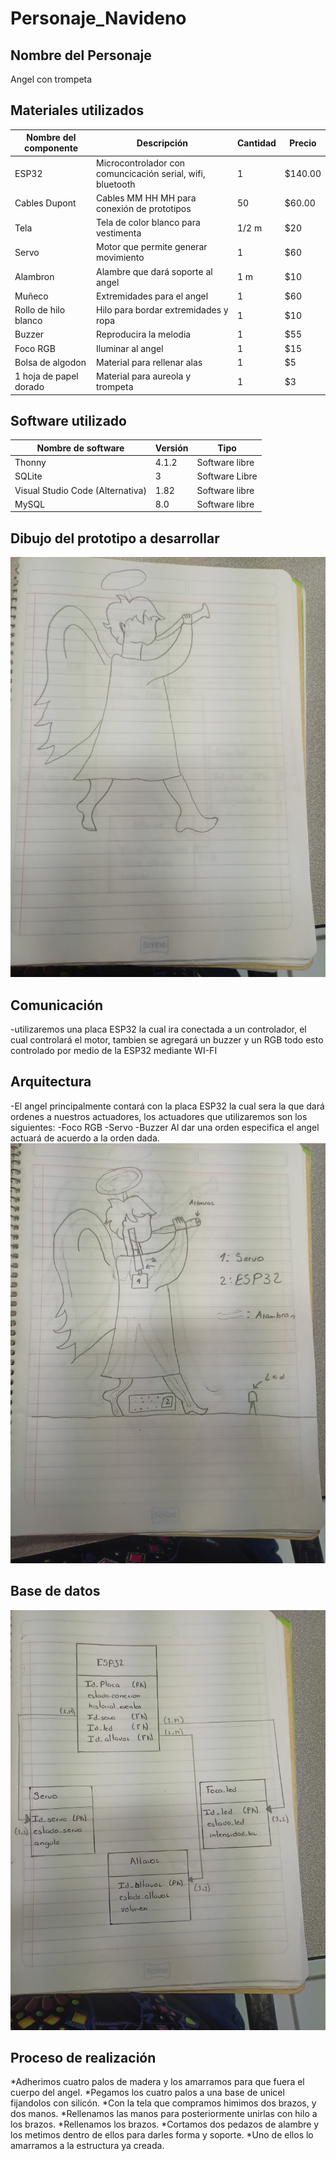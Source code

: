 # Personaje_Navideno

## Nombre del Personaje
Angel con trompeta

## Materiales utilizados
|Nombre del componente | Descripción | Cantidad | Precio |
| - | - | - | - | 
|ESP32|Microcontrolador con comuncicación serial, wifi, bluetooth|1|$140.00|
|Cables Dupont|Cables MM HH MH para conexión de prototipos|50|$60.00|
|Tela|Tela de color blanco para vestimenta|1/2 m|$20|
|Servo|Motor que permite generar movimiento|1|$60|
|Alambron|Alambre que dará soporte al angel|1 m|$10|
|Muñeco|Extremidades para el angel|1|$60|
|Rollo de hilo blanco|Hilo para bordar extremidades y ropa|1|$10|
|Buzzer|Reproducira la melodia|1|$55|
|Foco RGB|Iluminar al angel|1|$15|
|Bolsa de algodon|Material para rellenar alas|1|$5|
|1 hoja de papel dorado|Material para aureola y trompeta|1|$3|



## Software utilizado
|Nombre de software|Versión|Tipo|
|-|-|-|
|Thonny|4.1.2|Software libre|
|SQLite|3|Software Libre|
|Visual Studio Code (Alternativa)|1.82|Software libre|
|MySQL|8.0|Software libre|

## Dibujo del prototipo a desarrollar
![Prototipo ](https://github.com/Alejandrox666/Personaje_Navideno/blob/main/WhatsApp%20Image%202023-09-28%20at%205.13.07%20PM%20(1).jpeg)


## Comunicación
-utilizaremos una placa ESP32 la cual ira conectada a un controlador, el cual controlará el motor, tambien se agregará un buzzer y un RGB 
todo esto controlado por medio de la ESP32 mediante WI-FI

## Arquitectura
-El angel principalmente contará con la placa ESP32 la cual sera la que dará ordenes a nuestros actuadores, los actuadores que utilizaremos son los siguientes:
-Foco RGB
-Servo
-Buzzer
Al dar una orden especifica el angel actuará de acuerdo a la orden dada.
![Arquitectura de angel](https://github.com/Alejandrox666/Personaje_Navideno/blob/main/WhatsApp%20Image%202023-09-28%20at%205.13.07%20PM.jpeg)

## Base de datos
![Base de datos ](https://github.com/Alejandrox666/Personaje_Navideno/blob/main/WhatsApp%20Image%202023-09-28%20at%205.13.08%20PM.jpeg)

## Proceso de realización
*Adherimos cuatro palos de madera y los amarramos para que fuera el cuerpo del angel.
*Pegamos los cuatro palos a una base de unicel fijandolos con silicón.
*Con la tela que compramos himimos dos brazos, y dos manos.
*Rellenamos las manos para posteriormente unirlas con hilo a los brazos.
*Rellenamos los brazos.
*Cortamos dos pedazos de alambre y los metimos dentro de ellos para darles forma y soporte.
*Uno de ellos lo amarramos a la estructura ya creada.

